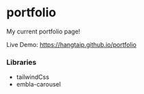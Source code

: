 # portfolio

My current portfolio page!

Live Demo:
https://hangtaip.github.io/portfolio

### Libraries
- tailwindCss
- embla-carousel
